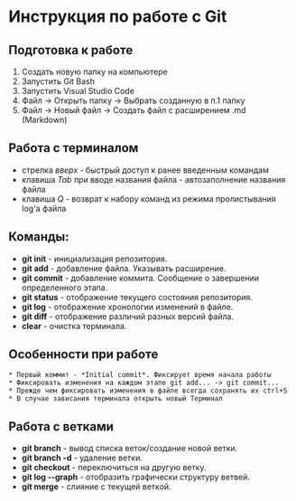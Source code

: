 # Инструкция по работе с Git

## Подготовка к работе 

1. Создать новую папку на компьютере
2. Запустить Git Bash
3. Запустить Visual Studio Code
4. Файл -> Открыть папку -> Выбрать созданную в п.1 папку
5. Файл -> Новый файл -> Создать файл с расширением .md (Markdown) 

## Работа с терминалом

* стрелка *вверх* - быстрый доступ к ранее введенным командам
* клавиша *Tab* при вводе названия файла - автозаполнение названия файла
* клавиша *Q* - возврат к набору команд из режима пролистывания log'а файла 

## Команды:

* **git init** - инициализация репозитория.
* **git add** - добавление файла. Указывать расширение.
* **git commit** - добавление коммита. Сообщение о завершении определенного этапа.
* **git status** - отображение текущего состояния репозитория.
* **git log** - отображение хронологии изменений в файле.
* **git diff** - отображение различий разных версий файла.
* **clear** - очистка терминала.

## Особенности при работе

    * Первый коммит - *Initial commit*. Фиксирует время начала работы
    * Фиксировать изменения на каждом этапе git add... -> git commit... 
    * Прежде чем фиксировать изменения в файле всегда сохранять их ctrl+S
    * В случае зависания терминала открыть новый Терминал

## Работа с ветками

* **git branch** - вывод списка веток/создание новой ветки.
* **git branch -d** - удаление ветки.
* **git checkout** - переключиться на другую ветку.
* **git log --graph** - отобразить графически структуру ветвей.
* **git merge** - слияние с текущей веткой.